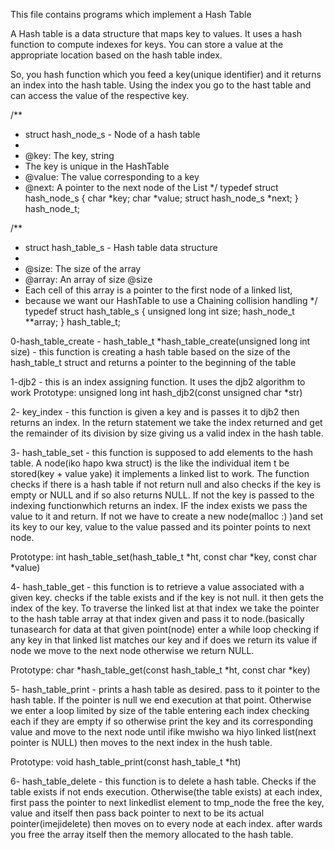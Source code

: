 This file contains programs which implement a Hash Table

A Hash table is a data structure that maps key to values. It uses a hash function to compute indexes for keys. You can store a value at the appropriate location based on the hash table index.

So, you hash function which you feed a key(unique identifier) and it returns an index into the hash table. Using the index you go to the hast table and can access the value of the respective key.

/**
 * struct hash_node_s - Node of a hash table
 *
 * @key: The key, string
 * The key is unique in the HashTable
 * @value: The value corresponding to a key
 * @next: A pointer to the next node of the List
 */
typedef struct hash_node_s
{
     char *key;
     char *value;
     struct hash_node_s *next;
} hash_node_t;

/**
 * struct hash_table_s - Hash table data structure
 *
 * @size: The size of the array
 * @array: An array of size @size
 * Each cell of this array is a pointer to the first node of a linked list,
 * because we want our HashTable to use a Chaining collision handling
 */
typedef struct hash_table_s
{
     unsigned long int size;
     hash_node_t **array;
} hash_table_t;

0-hash_table_create - hash_table_t *hash_table_create(unsigned long int size) - this function is creating a hash table based on the size of the hash_table_t struct and returns a pointer to the beginning of the table

1-djb2 - this is an index assigning function. It uses the djb2 algorithm to work
Prototype: unsigned long int hash_djb2(const unsigned char *str)

2- key_index - this function is given a key and is passes it to djb2 then returns an index. In the return statement  we take the index returned and get the remainder of its division by size giving us a valid index in the hash table.

3- hash_table_set - this function is supposed to add elements to the hash table. A node(iko hapo kwa struct) is the like the individual item t be stored(key + value yake) it implements a linked list to work. The function checks if there is a hash table if not return null and also checks if the key is empty or NULL and if so also returns NULL. If not the key is passed to the indexing functionwhich returns an index. IF the index exists we pass the value to it and return. If not we have to create a new node(malloc :) )and set its key to our key, value to the value passed and its pointer points to next node.

Prototype: int hash_table_set(hash_table_t *ht, const char *key, const char *value)

4- hash_table_get - this function is to retrieve a value associated with a given key. checks if the table exists and if the key is not null. it then gets the index of the key. To traverse the linked list at that index we take the pointer to the hash table array at that index given and pass it to node.(basically tunasearch for data at that given point(node) enter a while loop checking if any key in that linked list matches our key and if does we return its value if node we move to the next node  otherwise we return NULL.

Prototype: char *hash_table_get(const hash_table_t *ht, const char *key)

5- hash_table_print - prints a hash table as desired. pass to it pointer to the hash table. If the pointer is null we end execution at that point. Otherwise we enter a loop limited by size of the table entering each index checking each if they are empty if so  otherwise print the key and its corresponding value and move to the next node until ifike mwisho wa hiyo linked list(next pointer is NULL) then moves to the next index in the hush table.

Prototype: void hash_table_print(const hash_table_t *ht)


6- hash_table_delete - this function is to delete a hash table.
Checks if the table exists if not ends execution. Otherwise(the table exists) at each index, first pass the pointer to next linkedlist element to tmp_node the free the key, value and itself then pass back pointer to next to be its actual pointer(imejidelete) then moves on to every node at each index. after wards you free the array itself then the memory allocated to the hash table.
